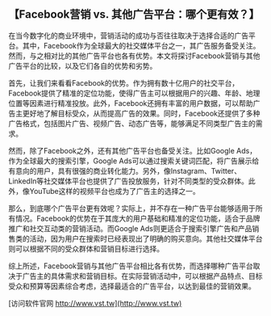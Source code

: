 ## **【Facebook营销 vs. 其他广告平台：哪个更有效？】**

在当今数字化的商业环境中，营销活动的成功与否往往取决于选择合适的广告平台。其中，Facebook作为全球最大的社交媒体平台之一，其广告服务备受关注。然而，与之相对比的其他广告平台也各有优势。本文将探讨Facebook营销与其他广告平台的比较，以及它们各自的优势和劣势。

首先，让我们来看看Facebook的优势。作为拥有数十亿用户的社交平台，Facebook提供了精准的定位功能，使得广告主可以根据用户的兴趣、年龄、地理位置等因素进行精准投放。此外，Facebook还拥有丰富的用户数据，可以帮助广告主更好地了解目标受众，从而提高广告的效果。同时，Facebook还提供了多种广告格式，包括图片广告、视频广告、动态广告等，能够满足不同类型广告主的需求。

然而，除了Facebook之外，还有其他广告平台也备受关注。比如Google Ads，作为全球最大的搜索引擎，Google Ads可以通过搜索关键词匹配，将广告展示给有意向的用户，具有很强的商业转化能力。另外，像Instagram、Twitter、LinkedIn等社交媒体平台也提供了广告投放服务，针对不同类型的受众群体。此外，像YouTube这样的视频平台也成为了广告主的选择之一。

那么，到底哪个广告平台更有效呢？实际上，并不存在一种广告平台能够适用于所有情况。Facebook的优势在于其庞大的用户基础和精准的定位功能，适合于品牌推广和社交互动类的营销活动。而Google Ads则更适合于搜索引擎广告和产品销售类的活动，因为用户在搜索时已经表现出了明确的购买意向。其他社交媒体平台则可以根据不同的受众群体和营销目标进行选择。

综上所述，Facebook营销与其他广告平台相比各有优势，而选择哪种广告平台取决于广告主的具体需求和营销目标。在实际营销活动中，可以根据产品特点、目标受众和预算等因素综合考虑，选择最适合的广告平台，以达到最佳的营销效果。


[访问软件官网 http://www.vst.tw](http://www.vst.tw)
